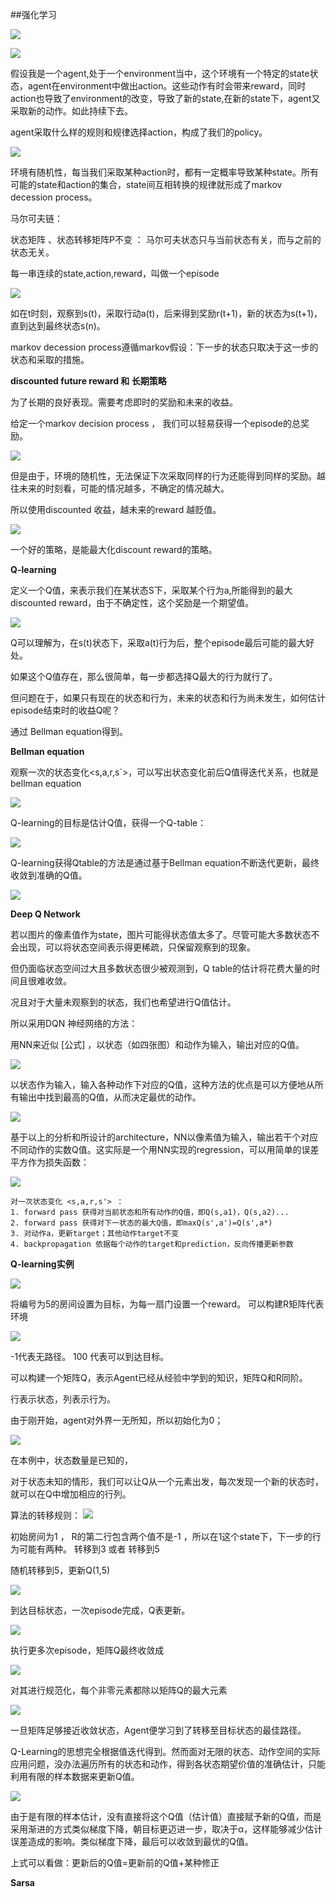 ##强化学习

![](../pics/r1.png)

![](../pics/r2.png)



假设我是一个agent,处于一个environment当中，这个环境有一个特定的state状态，agent在environment中做出action。这些动作有时会带来reward，同时action也导致了environment的改变，导致了新的state,在新的state下，agent又采取新的动作。如此持续下去。

agent采取什么样的规则和规律选择action，构成了我们的policy。

![](../pics/r3.png)


环境有随机性，每当我们采取某种action时，都有一定概率导致某种state。所有可能的state和action的集合，state间互相转换的规律就形成了markov decession process。


马尔可夫链：

 状态矩阵  、状态转移矩阵P不变 ： 马尔可夫状态只与当前状态有关，而与之前的状态无关。


每一串连续的state,action,reward，叫做一个episode 

 ![](../pics/r4.png)

如在t时刻，观察到s(t)，采取行动a(t)，后来得到奖励r(t+1)，新的状态为s(t+1)，直到达到最终状态s(n)。

markov decession process遵循markov假设：下一步的状态只取决于这一步的状态和采取的措施。


**discounted future reward 和 长期策略**

为了长期的良好表现。需要考虑即时的奖励和未来的收益。

给定一个markov decision process ， 我们可以轻易获得一个episode的总奖励。


 ![](../pics/r5.png)

但是由于，环境的随机性，无法保证下次采取同样的行为还能得到同样的奖励。越往未来的时刻看，可能的情况越多，不确定的情况越大。

所以使用discounted 收益，越未来的reward 越贬值。

 ![](../pics/r6.png)

一个好的策略，是能最大化discount reward的策略。


**Q-learning**

定义一个Q值，来表示我们在某状态S下，采取某个行为a,所能得到的最大 discounted reward，由于不确定性，这个奖励是一个期望值。

 ![](../pics/r7.png)

Q可以理解为，在s(t)状态下，采取a(t)行为后，整个episode最后可能的最大好处。

如果这个Q值存在，那么很简单，每一步都选择Q最大的行为就行了。

但问题在于，如果只有现在的状态和行为，未来的状态和行为尚未发生，如何估计episode结束时的收益Q呢？

通过 Bellman equation得到。

**Bellman equation**

观察一次的状态变化<s,a,r,s`>，可以写出状态变化前后Q值得迭代关系，也就是bellman equation

 ![](../pics/r8.png)

Q-learning的目标是估计Q值，获得一个Q-table：

 ![](../pics/q1.png)

Q-learning获得Qtable的方法是通过基于Bellman equation不断迭代更新，最终收敛到准确的Q值。


 ![](../pics/q2.png)



**Deep Q Network**

若以图片的像素值作为state，图片可能得状态值太多了。尽管可能大多数状态不会出现，可以将状态空间表示得更稀疏，只保留观察到的现象。

但仍面临状态空间过大且多数状态很少被观测到，Q table的估计将花费大量的时间且很难收敛。

况且对于大量未观察到的状态，我们也希望进行Q值估计。

所以采用DQN 神经网络的方法：

用NN来近似 [公式] ，以状态（如四张图）和动作为输入，输出对应的Q值。

 ![](../pics/q3.png)

以状态作为输入，输入各种动作下对应的Q值，这种方法的优点是可以方便地从所有输出中找到最高的Q值，从而决定最优的动作。

 ![](../pics/q4.png)


基于以上的分析和所设计的architecture，NN以像素值为输入，输出若干个对应不同动作的实数Q值。这实际是一个用NN实现的regression，可以用简单的误差平方作为损失函数：

 ![](../pics/q5.png)

	对一次状态变化 <s,a,r,s'> ：
	1. forward pass 获得对当前状态和所有动作的Q值，即Q(s,a1)，Q(s,a2)...
	2. forward pass 获得对下一状态的最大Q值，即maxQ(s',a')=Q(s',a*)
	3. 对动作a，更新target；其他动作target不变
	4. backpropagation 依据每个动作的target和prediction，反向传播更新参数




**Q-learning实例**

![](../pics/s1.png)

将编号为5的房间设置为目标，为每一扇门设置一个reward。 可以构建R矩阵代表环境

![](../pics/s2.png)

-1代表无路径。 100 代表可以到达目标。

可以构建一个矩阵Q，表示Agent已经从经验中学到的知识，矩阵Q和R同阶。

行表示状态，列表示行为。

由于刚开始，agent对外界一无所知，所以初始化为0；

![](../pics/s3.png)

在本例中，状态数量是已知的，

对于状态未知的情形，我们可以让Q从一个元素出发，每次发现一个新的状态时，就可以在Q中增加相应的行列。

算法的转移规则： ![](../pics/s4.png)

初始房间为1 ， R的第二行包含两个值不是-1 ，所以在1这个state下，下一步的行为可能有两种。 转移到3 或者 转移到5

随机转移到5，更新Q(1,5)

![](../pics/s5.png)

到达目标状态，一次episode完成，Q表更新。

![](../pics/s6.png)

执行更多次episode，矩阵Q最终收敛成

![](../pics/s7.png)

对其进行规范化，每个非零元素都除以矩阵Q的最大元素

![](../pics/s8.png)

一旦矩阵足够接近收敛状态，Agent便学习到了转移至目标状态的最佳路径。

Q-Learning的思想完全根据值迭代得到。然而面对无限的状态、动作空间的实际应用问题，没办法遍历所有的状态和动作，得到各状态期望价值的准确估计，只能利用有限的样本数据来更新Q值。

![](../pics/s9.png)

由于是有限的样本估计，没有直接将这个Q值（估计值）直接赋予新的Q值，而是采用渐进的方式类似梯度下降，朝目标更迈进一步，取决于α，这样能够减少估计误差造成的影响。类似梯度下降，最后可以收敛到最优的Q值。

上式可以看做：更新后的Q值=更新前的Q值+某种修正





**Sarsa**

